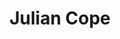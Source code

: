 ---
title: "Julian Cope"
summary: "Julian David Cope is an English musician and author. He was the singer and songwriter in Liverpool post-punk band the Teardrop Explodes and has followed a solo career since 1983 in addition to working on musical side projects such as Queen Elizabeth, Brain Donor and Black Sheep.
Cope is also an author on Neolithic culture, publishing The Modern Antiquarian in 1998, and a political and cultural activist with a public interest in occultism and paganism. He has written two volumes of autobiography, Head-On and Repossessed ; two volumes of archaeology, The Modern Antiquarian and The Megalithic European ; and three volumes of musicology, Krautrocksampler , Japrocksampler ; and Copendium: A Guide to the Musical Underground ."
slug: "julian-cope"
image: "julian-cope.jpg"
apple_music_artist_url: "https://music.apple.com/gb/artist/julian-cope/13104701"
wikipedia_url: "https://en.wikipedia.org/wiki/Julian_Cope"
---